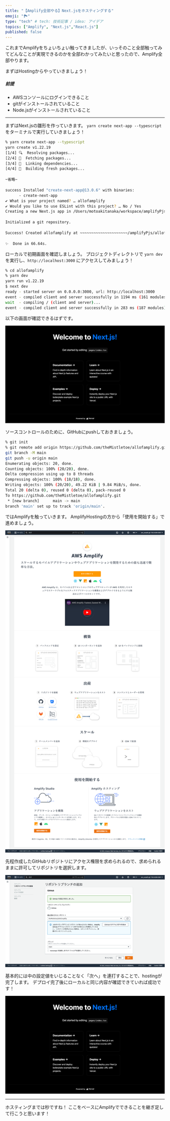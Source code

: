 ```yaml
---
title: "【Amplify全部やる】Next.jsをホスティングする"
emoji: "🏞️"
type: "tech" # tech: 技術記事 / idea: アイデア
topics: ["Amplify", "Next.js","React.js"]
published: false
---
```


これまでAmplifyをちょいちょい触ってきましたが、いっそのこと全部触ってみてどんなことが実現できるのかを全部わかってみたいと思ったので、Amplify全部やります。

まずはHostingからやっていきましょう！

##### 前提
- AWSコンソールにログインできること
- gitがインストールされていること
- Node.jsがインストールされていること

---

まずはNext.jsの雛形を作っていきます。
`yarn create next-app --typescript` をターミナルで実行していきましょう！

```sh
% yarn create next-app --typescript
yarn create v1.22.19
[1/4] 🔍  Resolving packages...
[2/4] 🚚  Fetching packages...
[3/4] 🔗  Linking dependencies...
[4/4] 🔨  Building fresh packages...

~省略~

success Installed "create-next-app@13.0.6" with binaries:
      - create-next-app
✔ What is your project named? … allofamplify
✔ Would you like to use ESLint with this project? … No / Yes
Creating a new Next.js app in /Users/motoakitanaka/workspace/amplifyPjs/allofamplify.

Initialized a git repository.

Success! Created allofamplify at ~~~~~~~~~~~~~~~~~~~~~/amplifyPjs/allofamplify

✨  Done in 66.64s.
```

ローカルで初期画面を確認しましょう。
プロジェクトディレクトリで `yarn dev` を実行し、`http://localhost:3000` にアクセスしてみましょう！

```sh
% cd allofamplify
% yarn dev
yarn run v1.22.19
$ next dev
ready - started server on 0.0.0.0:3000, url: http://localhost:3000
event - compiled client and server successfully in 1194 ms (161 modules)
wait  - compiling / (client and server)...
event - compiled client and server successfully in 283 ms (187 modules)
```

以下の画面が確認できるはずです。

![](/images/40f9353f24cc7c/screencapture-main-d2sb9yfkjx7azm-amplifyapp-2022-12-09-22_34_17.png)


ソースコントロールのために、GitHubにpushしておきましょう。

```sh
% git init
% git remote add origin https://github.com/theMistletoe/allofamplify.git
git branch -M main
git push -u origin main
Enumerating objects: 20, done.
Counting objects: 100% (20/20), done.
Delta compression using up to 8 threads
Compressing objects: 100% (18/18), done.
Writing objects: 100% (20/20), 49.22 KiB | 9.84 MiB/s, done.
Total 20 (delta 0), reused 0 (delta 0), pack-reused 0
To https://github.com/theMistletoe/allofamplify.git
 * [new branch]      main -> main
branch 'main' set up to track 'origin/main'.
```

ではAmplifyを触っていきます。
AmplifyHostingの方から「使用を開始する」で進めましょう。

![](/images/40f9353f24cc7c/screencapture-ap-northeast-1-console-aws-amazon-amplify-home-2022-12-09-22_06_37.png)

先程作成したGitHubリポジトリにアクセス権限を求められるので、求められるままに許可してリポジトリを選択します。

![](/images/40f9353f24cc7c/screencapture-ap-northeast-1-console-aws-amazon-amplify-home-2022-12-09-22_26_30.png)

基本的には中の設定値をいじることなく「次へ」を連打することで、hostingが完了します。
デプロイ完了後にローカルと同じ内容が確認できていれば成功です！

![](/images/40f9353f24cc7c/screencapture-main-d2sb9yfkjx7azm-amplifyapp-2022-12-09-22_34_17.png)

---

ホスティングまでは秒ですね！
ここをベースにAmplifyでできることを継ぎ足して行こうと思います！
